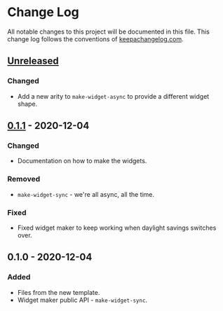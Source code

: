 # Change Log
All notable changes to this project will be documented in this file. This change log follows the conventions of [keepachangelog.com](http://keepachangelog.com/).

## [Unreleased]
### Changed
- Add a new arity to `make-widget-async` to provide a different widget shape.

## [0.1.1] - 2020-12-04
### Changed
- Documentation on how to make the widgets.

### Removed
- `make-widget-sync` - we're all async, all the time.

### Fixed
- Fixed widget maker to keep working when daylight savings switches over.

## 0.1.0 - 2020-12-04
### Added
- Files from the new template.
- Widget maker public API - `make-widget-sync`.

[Unreleased]: https://github.com/your-name/task01/compare/0.1.1...HEAD
[0.1.1]: https://github.com/your-name/task01/compare/0.1.0...0.1.1
